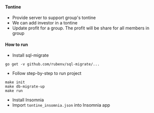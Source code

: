 #### Tontine
- Provide server to support group's tontine
- We can add investor in a tontine
- Update profit for a group. The profit will be share for all members in group

#### How to run

- Install sql-migrate

```
go get -v github.com/rubenv/sql-migrate/...
```

- Follow step-by-step to run project
```
make init
make db-migrate-up
make run
```

- Install Insomnia
- Import `tontine_insomnia.json` into Insomnia app
